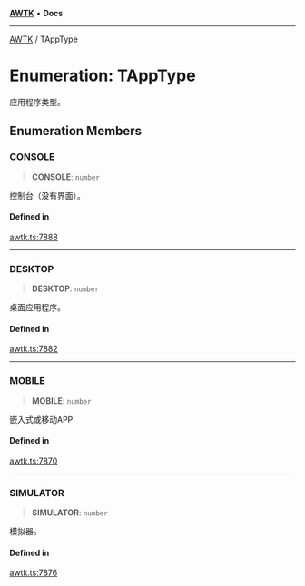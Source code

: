 [**AWTK**](../README.md) • **Docs**

***

[AWTK](../globals.md) / TAppType

# Enumeration: TAppType

应用程序类型。

## Enumeration Members

### CONSOLE

> **CONSOLE**: `number`

控制台（没有界面）。

#### Defined in

[awtk.ts:7888](https://github.com/zlgopen/awtk-binding/blob/b1e618d759250c07a8449fe21dad19c89a7f6c51/tools/code_gen/js/output/awtk.ts#L7888)

***

### DESKTOP

> **DESKTOP**: `number`

桌面应用程序。

#### Defined in

[awtk.ts:7882](https://github.com/zlgopen/awtk-binding/blob/b1e618d759250c07a8449fe21dad19c89a7f6c51/tools/code_gen/js/output/awtk.ts#L7882)

***

### MOBILE

> **MOBILE**: `number`

嵌入式或移动APP

#### Defined in

[awtk.ts:7870](https://github.com/zlgopen/awtk-binding/blob/b1e618d759250c07a8449fe21dad19c89a7f6c51/tools/code_gen/js/output/awtk.ts#L7870)

***

### SIMULATOR

> **SIMULATOR**: `number`

模拟器。

#### Defined in

[awtk.ts:7876](https://github.com/zlgopen/awtk-binding/blob/b1e618d759250c07a8449fe21dad19c89a7f6c51/tools/code_gen/js/output/awtk.ts#L7876)
